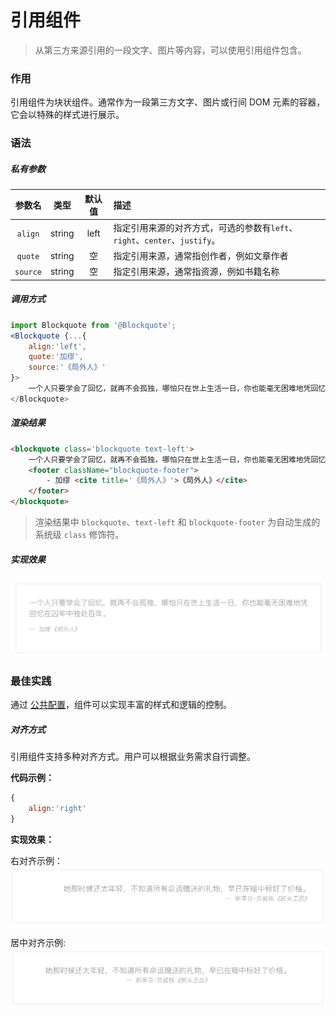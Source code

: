 # 引用组件
> 从第三方来源引用的一段文字、图片等内容，可以使用引用组件包含。

### 作用
引用组件为块状组件。通常作为一段第三方文字、图片或行间 DOM 元素的容器，它会以特殊的样式进行展示。

### 语法
##### 私有参数

| 参数名 | 类型 | 默认值 | 描述
| :-: | :-: | :-: | :- |
| `align` | string | left | 指定引用来源的对齐方式，可选的参数有`left`、`right`、`center`、`justify`。 |
| `quote` | string | 空 | 指定引用来源，通常指创作者，例如文章作者 |
| `source` | string | 空 | 指定引用来源，通常指资源，例如书籍名称 |

##### 调用方式
``` jsx
import Blockquote from '@Blockquote';
<Blockquote {...{
    align:'left',
    quote:'加缪',
    source:'《局外人》'
}>
    一个人只要学会了回忆，就再不会孤独，哪怕只在世上生活一日，你也能毫无困难地凭回忆在囚牢中独处百年。
</Blockquote>
```

##### 渲染结果
``` html
<blockquote class='blockquote text-left'>
    一个人只要学会了回忆，就再不会孤独，哪怕只在世上生活一日，你也能毫无困难地凭回忆在囚牢中独处百年。
    <footer className="blockquote-footer">
        - 加缪 <cite title='《局外人》'>《局外人》</cite>
    </footer>
</blockquote>
```

> 渲染结果中 `blockquote`、`text-left` 和 `blockquote-footer` 为自动生成的系统级 `class` 修饰符。
 
#####  实现效果

![](./_image/2018-06-21-13-17-22.jpg)

### 最佳实践
通过 [公共配置](../ch1/public.md)，组件可以实现丰富的样式和逻辑的控制。

##### 对齐方式
引用组件支持多种对齐方式。用户可以根据业务需求自行调整。

**代码示例：**
```js
{
    align:'right'
}
```
**实现效果：**

右对齐示例：
![](./_image/2018-06-21-13-21-23.jpg)

居中对齐示例:
![](./_image/2018-06-21-13-22-05.jpg)



